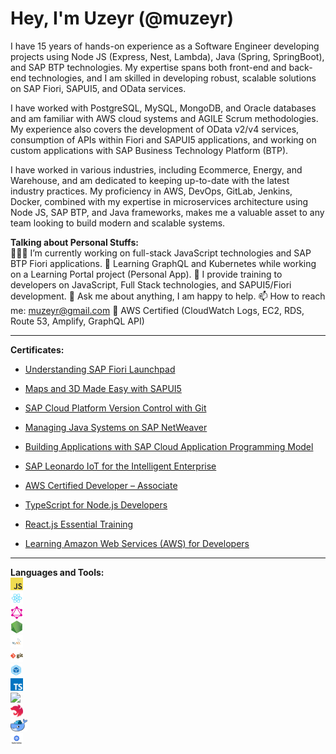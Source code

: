 
# Hey, I'm Uzeyr (@muzeyr)  

I have 15 years of hands-on experience as a Software Engineer developing projects using Node JS (Express, Nest, Lambda), Java (Spring, SpringBoot), and SAP BTP technologies. My expertise spans both front-end and back-end technologies, and I am skilled in developing robust, scalable solutions on SAP Fiori, SAPUI5, and OData services.

I have worked with PostgreSQL, MySQL, MongoDB, and Oracle databases and am familiar with AWS cloud systems and AGILE Scrum methodologies. My experience also covers the development of OData v2/v4 services, consumption of APIs within Fiori and SAPUI5 applications, and working on custom applications with SAP Business Technology Platform (BTP).

I have worked in various industries, including Ecommerce, Energy, and Warehouse, and am dedicated to keeping up-to-date with the latest industry practices. My proficiency in AWS, DevOps, GitLab, Jenkins, Docker, combined with my expertise in microservices architecture using Node JS, SAP BTP, and Java frameworks, makes me a valuable asset to any team looking to build modern and scalable systems.

**Talking about Personal Stuffs:**  
👨🏽‍💻 I’m currently working on full-stack JavaScript technologies and SAP BTP Fiori applications.
🌱 Learning GraphQL and Kubernetes while working on a Learning Portal project (Personal App).
🤔 I provide training to developers on JavaScript, Full Stack technologies, and SAPUI5/Fiori development.
💬 Ask me about anything, I am happy to help.
📫 How to reach me: muzeyr@gmail.com
🌱 AWS Certified (CloudWatch Logs, EC2, RDS, Route 53, Amplify, GraphQL API)  

---

**Certificates:**  
- [Understanding SAP Fiori Launchpad](https://github.com/muzeyr/sap-fiori/blob/dev/fiops1_ConfirmationOfParticipation.pdf)  
- [Maps and 3D Made Easy with SAPUI5](https://github.com/muzeyr/sap-fiori/blob/dev/3dmv1_ConfirmationOfParticipation.pdf)
- [SAP Cloud Platform Version Control with Git](https://github.com/muzeyr/sap-fiori/blob/dev/git1_ConfirmationOfParticipation.pdf)
- [Managing Java Systems on SAP NetWeaver](https://github.com/muzeyr/sap-fiori/blob/dev/cst2_ConfirmationOfParticipation.pdf)
- [Building Applications with SAP Cloud Application Programming Model](https://github.com/muzeyr/sap-fiori/blob/dev/cp7_ConfirmationOfParticipation.pdf)
- [SAP Leonardo IoT for the Intelligent Enterprise](https://github.com/muzeyr/sap-fiori/blob/dev/leo2_ConfirmationOfParticipation.pdf)


- [AWS Certified Developer – Associate](https://www.credly.com/badges/532cad0d-7c88-4d96-be62-7e72ce82dca4)  
- [TypeScript for Node.js Developers](https://www.linkedin.com/learning/certificates/9f5934580688f6436a12da8c8e5217d9354a22885c27cb0b62d878f00747044d)  
- [React.js Essential Training](https://www.linkedin.com/learning/certificates/956efb87b48af9f4f757fc11712c41a6ba97a119caad4c31cb207475b189706a)  
- [Learning Amazon Web Services (AWS) for Developers](https://www.linkedin.com/learning/certificates/956efb87b48af9f4f757fc11712c41a6ba97a119caad4c31cb207475b189706a)  

---

**Languages and Tools:**  
<code><img height="20" src="https://raw.githubusercontent.com/github/explore/80688e429a7d4ef2fca1e82350fe8e3517d3494d/topics/javascript/javascript.png"></code>  
<code><img height="20" src="https://raw.githubusercontent.com/github/explore/80688e429a7d4ef2fca1e82350fe8e3517d3494d/topics/react/react.png"></code>  
<code><img height="20" src="https://raw.githubusercontent.com/github/explore/5c058a388828bb5fde0bcafd4bc867b5bb3f26f3/topics/graphql/graphql.png"></code>  
<code><img height="20" src="https://raw.githubusercontent.com/github/explore/80688e429a7d4ef2fca1e82350fe8e3517d3494d/topics/nodejs/nodejs.png"></code>  
<code><img height="20" src="https://raw.githubusercontent.com/github/explore/80688e429a7d4ef2fca1e82350fe8e3517d3494d/topics/mysql/mysql.png"></code>  
<code><img height="20" src="https://raw.githubusercontent.com/github/explore/80688e429a7d4ef2fca1e82350fe8e3517d3494d/topics/git/git.png"></code>  
<code><img height="20" src="https://github.com/muzeyr/muzeyr/blob/main/webpack.png"></code>  
<code><img height="20" src="https://github.com/muzeyr/muzeyr/blob/main/typescript.png"></code>  
<code><img height="20" src="https://github.com/muzeyr/muzeyr/blob/main/angular.png"></code>  
<code><img height="20" src="https://github.com/muzeyr/muzeyr/blob/main/nestjs.png"></code>  
<code><img height="20" src="https://github.com/muzeyr/muzeyr/blob/main/docker.png"></code>  
<code><img height="20" src="https://github.com/muzeyr/muzeyr/blob/main/k8s.png"></code>  
